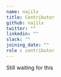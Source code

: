 ```yaml
---
name: najilx
title: Contributor
github: najilx
twitter: ""
linkedin: ""
slack: ""
joining_date: ""
role : contributor
---
```


Still waiting for this
